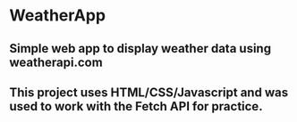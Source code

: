 # WeatherApp

## Simple web app to display weather data using weatherapi.com

## This project uses HTML/CSS/Javascript and was used to work with the Fetch API for practice.

